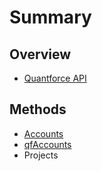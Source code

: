 # Summary

## Overview

* [Quantforce API](README.md)

## Methods

* [Accounts](methods.md)
* [qfAccounts](qfaccounts.md)
* Projects

